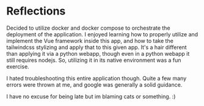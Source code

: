 # Reflections

Decided to utilize docker and docker compose to orchestrate the deployment of the application. I enjoyed learning how to properly utilize and implement the Vue framework inside this app, and how to take the tailwindcss stylizing and apply that to this given app. It's a hair different than applying it via a python webapp, though even in a python webapp it still requires nodejs. So, utilizing it in its native environment was a fun exercise. 

I hated troubleshooting this entire application though. Quite a few many errors were thrown at me, and google was generally a solid guidance. 

I have no excuse for being late but im blaming cats or something. :) 

